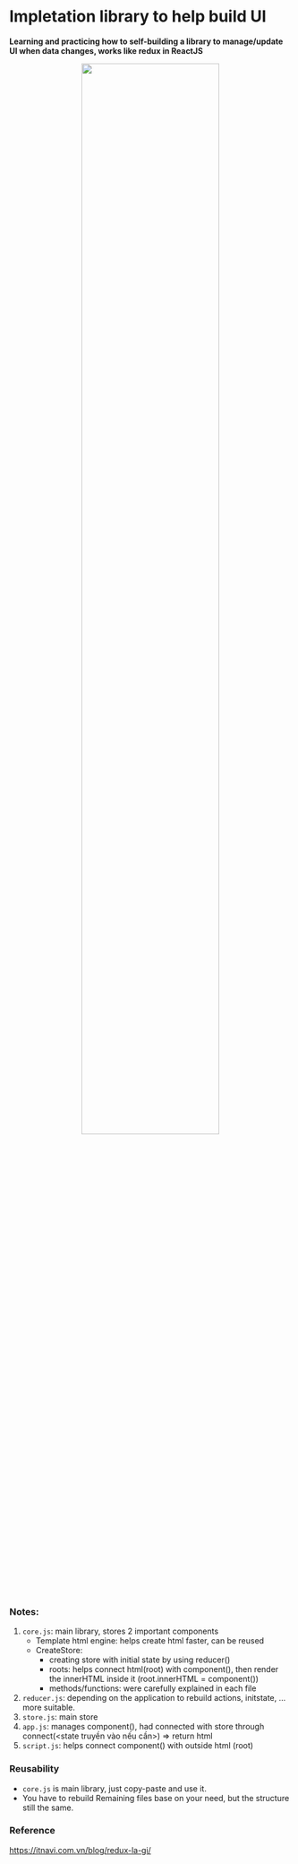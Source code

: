# Impletation library to help build UI

**Learning and practicing how to self-building a library to manage/update UI when data changes, works like redux in ReactJS**

<p  align="center">
<img src="https://blog.itnavi.com.vn/uploads/2021/04/Redux-l%C3%A0-g%C3%AC-2.jpg" width="70%"/>
</p>

### Notes:

1. `core.js`: main library, stores 2 important components
   - Template html engine: helps create html faster, can be reused
   - CreateStore:
      * creating store with initial state by using reducer()
      * roots: helps connect html(root) with component(), then render the innerHTML inside it (root.innerHTML = component())
       * methods/functions: were carefully explained in each file
2. `reducer.js`: depending on the application to rebuild actions, initstate, ... more suitable.
3. `store.js`: main store
4. `app.js`: manages component(), had connected with store through connect(<state truyền vào nếu cần>) => return html
5. `script.js`: helps connect component() with outside html (root)

### Reusability

- `core.js` is main library, just copy-paste and use it.
- You have to rebuild Remaining files base on your need, but the structure still the same.

### Reference

https://itnavi.com.vn/blog/redux-la-gi/
